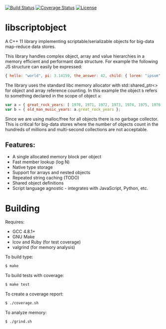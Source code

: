 [![Build Status](https://travis-ci.org/RipcordSoftware/libscriptobject.svg?branch=master)](https://travis-ci.org/RipcordSoftware/libscriptobject)
[![Coverage Status](https://coveralls.io/repos/RipcordSoftware/libscriptobject/badge.svg)](https://coveralls.io/r/RipcordSoftware/libscriptobject)
[![License](http://img.shields.io/:license-gpl2-blue.svg)](http://doge.gpl2-license.org)

# libscriptobject
A C++ 11 library implementing scriptable/serializable objects for big-data map-reduce data stores.

This library handles complex object, array and value hierarchies in a memory efficient and performant
data structure. For example the following JS structure can easily be expressed:

```js
{ hello: "world", pi: 3.14159, the_answer: 42, child: { lorem: "ipsum" }, bored: true }
```

The library uses the standard libc memory allocator with std::shared_ptr<> for object and array reference counting.
In this example the object `b` refers to something declared in the scope of object `a`:
```js
var a = { great_rock_years: [ 1970, 1971, 1972, 1973, 1974, 1975, 1976, 1977, 1978, 1979 ] };
var b = { old_man_music_years: a.great_rock_years };
```

Since we are using malloc/free for all objects there is no garbage collector. This is critical for big-data
stores where the number of objects count in the hundreds of millions and multi-second collections are not
acceptable.

## Features:
* A single allocated memory block per object
* Fast member lookup (log N)
* Native type storage
* Support for arrays and nested objects
* Repeated string caching (TODO)
* Shared object definitions
* Script language agnostic - integrates with JavaScript, Python, etc.

# Building
Requires:
* GCC 4.8.1+
* GNU Make
* lcov and Ruby (for test coverage)
* valgrind (for memory analysis)

To build type:
```bash
$ make
```

To build tests with coverage:
```bash
$ make test
```

To create a coverage report:
```bash
$ ./coverage.sh
```

To analyze memory:
```bash
$ ./grind.sh
```

